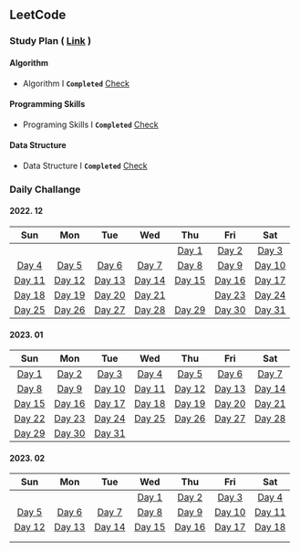 ## LeetCode



### Study Plan ( [Link](https://leetcode.com/study-plan/) )

#### Algorithm

- Algorithm I **`Completed`** [Check](./Algorithm)

#### Programming Skills

- Programing Skills I **`Completed`** [Check](./ProgrammingSkills)

#### Data Structure

- Data Structure I **`Completed`** [Check](./DataStructure)



### Daily Challange

#### 2022. 12

|                  Sun                  |                  Mon                  |                  Tue                  |                  Wed                  |                  Thu                  |                 Fri                  |                  Sat                  |
| :-----------------------------------: | :-----------------------------------: | :-----------------------------------: | :-----------------------------------: | :-----------------------------------: | :----------------------------------: | :-----------------------------------: |
|                                       |                                       |                                       |                                       | [Day 1](./Problems/leetcode_1704.md)  | [Day 2](./Problems/leetcode_1657.md) |  [Day 3](./Problems/leetcode_451.md)  |
| [Day 4](./Problems/leetcode_2256.md)  |  [Day 5](./Problems/leetcode_876.md)  |  [Day 6](./Problems/leetcode_328.md)  |  [Day 7](./Problems/leetcode_938.md)  |  [Day 8](./Problems/leetcode_872.md)  | [Day 9](./Problems/leetcode_1026.md) | [Day 10](./Problems/leetcode_1339.md) |
| [Day 11](./Problems/leetcode_124.md)  |  [Day 12](./Problems/leetcode_70.md)  | [Day 13](./Problems/leetcode_931.md)  | [Day 14](./Problems/leetcode_198.md)  | [Day 15](./Problems/leetcode_1143.md) | [Day 16](./Problems/leetcode_232.md) | [Day 17](./Problems/leetcode_150.md)  |
| [Day 18](./Problems/leetcode_739.md)  | [Day 19](./Problems/leetcode_1971.md) | [Day 20](./Problems/leetcode_841.md)  | [Day 21](./Problems/leetcode_886.md)  |                                       | [Day 23](./Problems/leetcode_309.md) | [Day 24](./Problems/leetcode_790.md)  |
| [Day 25](./Problems/leetcode_2389.md) |  [Day 26](./Problems/leetcode_55.md)  | [Day 27](./Problems/leetcode_2279.md) | [Day 28](./Problems/leetcode_1962.md) | [Day 29](./Problems/leetcode_1834.md) | [Day 30](./Problems/leetcode_797.md) | [Day 31](./Problems/leetcode_980.md)  |

#### 2023. 01

|                  Sun                  |                  Mon                  |                  Tue                  |                  Wed                  |                  Thu                  |                  Fri                  |                  Sat                  |
| :-----------------------------------: | :-----------------------------------: | :-----------------------------------: | :-----------------------------------: | :-----------------------------------: | :-----------------------------------: | :-----------------------------------: |
|  [Day 1](./Problems/leetcode_290.md)  |  [Day 2](./Problems/leetcode_520.md)  |  [Day 3](./Problems/leetcode_944.md)  | [Day 4](./Problems/leetcode_2244.md)  |  [Day 5](./Problems/leetcode_452.md)  | [Day 6](./Problems/leetcode_1833.md)  |  [Day 7](./Problems/leetcode_134.md)  |
|  [Day 8](./Problems/leetcode_149.md)  |  [Day 9](./Problems/leetcode_144.md)  | [Day 10](./Problems/leetcode_100.md)  | [Day 11](./Problems/leetcode_1443.md) | [Day 12](./Problems/leetcode_1519.md) | [Day 13](./Problems/leetcode_2246.md) | [Day 14](./Problems/leetcode_1061.md) |
| [Day 15](./Problems/leetcode_2421.md) |  [Day 16](./Problems/leetcode_57.md)  | [Day 17](./Problems/leetcode_926.md)  | [Day 18](./Problems/leetcode_918.md)  | [Day 19](./Problems/leetcode_974.md)  | [Day 20](./Problems/leetcode_491.md)  |  [Day 21](./Problems/leetcode_93.md)  |
| [Day 22](./Problems/leetcode_131.md)  | [Day 23](./Problems/leetcode_997.md)  | [Day 24](./Problems/leetcode_909.md)  | [Day 25](./Problems/leetcode_2359.md) | [Day 26](./Problems/leetcode_787.md)  | [Day 27](./Problems/leetcode_472.md)  | [Day 28](./Problems/leetcode_352.md)  |
| [Day 29](./Problems/leetcode_460.md)  | [Day 30](./Problems/leetcode_1137.md) | [Day 31](./Problems/leetcode_1626.md) |                                       |                                       |                                       |                                       |

#### 2023. 02

|                  Sun                  |                  Mon                  |                 Tue                 |                 Wed                  |                 Thu                  |                  Fri                  |                  Sat                  |
| :-----------------------------------: | :-----------------------------------: | :---------------------------------: | :----------------------------------: | :----------------------------------: | :-----------------------------------: | :-----------------------------------: |
|                                       |                                       |                                     | [Day 1](./Problems/leetcode_1071.md) | [Day 2](./Problems/leetcode_953.md)  |   [Day 3](./Problems/leetcode_6.md)   |  [Day 4](./Problems/leetcode_567.md)  |
|  [Day 5](./Problems/leetcode_438.md)  | [Day 6](./Problems/leetcode_1470.md)  | [Day 7](./Problems/leetcode_904.md) |  [Day 8](./Problems/leetcode_45.md)  | [Day 9](./Problems/leetcode_2306.md) | [Day 10](./Problems/leetcode_1162.md) | [Day 11](./Problems/leetcode_1129.md) |
| [Day 12](./Problems/leetcode_2477.md) | [Day 13](./Problems/leetcode_1523.md) | [Day 14](./Problems/leetcode_67.md) | [Day 15](./Problems/leetcode_989.md) | [Day 16](./Problems/leetcode_104.md) | [Day 17](./Problems/leetcode_783.md)  | [Day 18](./Problems/leetcode_226.md)  |
|                                       |                                       |                                     |                                      |                                      |                                       |                                       |
|                                       |                                       |                                     |                                      |                                      |                                       |                                       |

